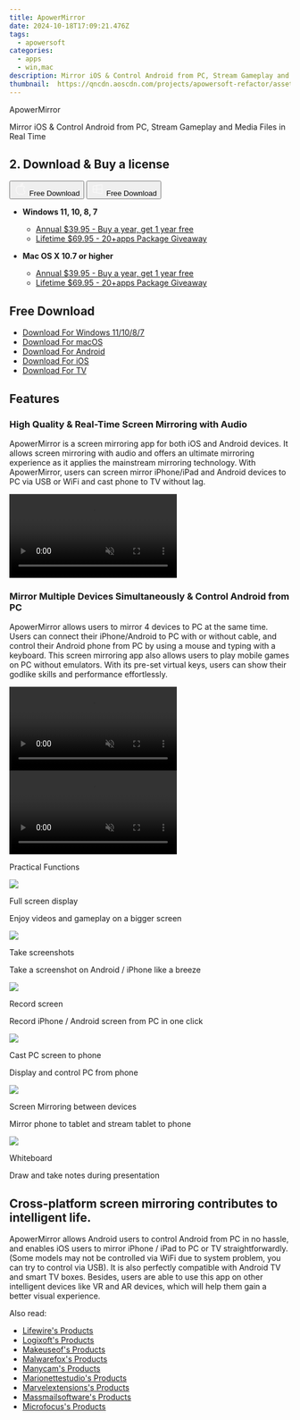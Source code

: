 ```yaml
---
title: ApowerMirror
date: 2024-10-18T17:09:21.476Z
tags: 
  - apowersoft
categories: 
  - apps
  - win,mac
description: Mirror iOS & Control Android from PC, Stream Gameplay and Media Files in Real Time
thumbnail: 	https://qncdn.aoscdn.com/projects/apowersoft-refactor/assets/img/logo.18cefd78.svg
---
```


ApowerMirror

Mirror iOS & Control Android from PC, Stream Gameplay and Media Files in Real Time

## 2. Download & Buy a license

<div class="mx-auto flex items-center justify-center space-x-4">
  <button 
  onclick="javascript:window.open('https://secure.2checkout.com/order/checkout.php?PRODS=4701477&QTY=1&AFFILIATE=108875&CART=1', '_blank');
    window.open('https://download.apowersoft.com/down.php?softid=apowermirrorpro-allapowersoft', '_blank');void(0);"
  class="flex flex-row font-bold rounded-lg text-lg w-48 h-16 bg-[#FF8014] text-[#ffffff] items-center justify-center p-2">
    <svg width="24px" height="24px" viewBox="0 0 24 24" xmlns="http://www.w3.org/2000/svg" color="#ffffff" fill="none" stroke="currentColor" stroke-width="3" stroke-linecap="round" stroke-linejoin="round"><path d="M16 2C16.3632 4.17921 14.0879 5.83084 12.8158 6.57142C12.4406 6.78988 12.0172 6.5117 12.0819 6.08234C12.2993 4.63878 13.0941 2.00008 16 2Z" stroke="#f8f7f7" stroke-width="1.5"></path><path d="M9 6.5C9.89676 6.5 10.6905 6.69941 11.2945 6.92013C12.0563 7.19855 12.9437 7.19854 13.7055 6.92012C14.3094 6.6994 15.1032 6.5 15.9999 6.5C17.0852 6.5 18.4649 7.08889 19.4999 8.26666C16 11 17 15.5 20.269 16.6916C19.2253 19.5592 17.2413 21.5 15.4999 21.5C13.9999 21.5 14 20.8 12.5 20.8C11 20.8 11 21.5 9.5 21.5C7 21.5 4 17.5 4 12.5C4 8.5 7 6.5 9 6.5Z" stroke="#f8f7f7" stroke-width="1.5"></path></svg>    
    <span class="font-medium mx-auto">Free Download</span>  
  </button>
  <button 
  onclick="javascript:window.open('https://secure.2checkout.com/order/checkout.php?PRODS=4701477&QTY=1&AFFILIATE=108875&CART=1', '_blank');
    window.open('https://download.apowersoft.com/down.php?softid=apowermirrorpro-allapowersoft', '_blank');void(0);"
  class="flex flex-row font-bold rounded-lg text-lg w-48 h-16 bg-[#FF8014] text-[#ffffff] items-center justify-center p-2">
    <svg width="24px" height="24px" viewBox="0 0 24 24" xmlns="http://www.w3.org/2000/svg" color="#ffffff" fill="none" stroke="currentColor" stroke-width="3" stroke-linecap="round" stroke-linejoin="round"><path d="M4 16.9865V7.01353C4 6.71792 4.21531 6.46636 4.50737 6.42072L19.3074 4.10822C19.6713 4.05137 20 4.33273 20 4.70103V19.299C20 19.6673 19.6713 19.9486 19.3074 19.8918L4.50737 17.5793C4.21531 17.5336 4 17.2821 4 16.9865Z" stroke="#f8f7f7" stroke-width="1.5"></path><path d="M4 12H20" stroke="#f8f7f7" stroke-width="1.5"></path><path d="M10.5 5.5V18.5" stroke="#f8f7f7" stroke-width="1.5"></path></svg>
    <span class="font-medium mx-auto">Free Download</span>  
  </button>
</div>

- **Windows 11, 10, 8, 7**
  - [Annual $39.95 - Buy a year, get 1 year free](https://secure.2checkout.com/order/checkout.php?PRODS=4701477&QTY=1&AFFILIATE=108875&CART=1)
  - [Lifetime $69.95 - 20+apps Package Giveaway](https://secure.2checkout.com/order/checkout.php?PRODS=4701478&QTY=1&AFFILIATE=108875&CART=1)
  
- **Mac OS X 10.7 or higher**
  - [Annual $39.95 - Buy a year, get 1 year free](https://secure.2checkout.com/order/checkout.php?PRODS=4701477&QTY=1&AFFILIATE=108875&CART=1)
  - [Lifetime $69.95 - 20+apps Package Giveaway](https://secure.2checkout.com/order/checkout.php?PRODS=4701478&QTY=1&AFFILIATE=108875&CART=1)

## Free Download

- [Download For Windows 11/10/8/7](https://download.apowersoft.com/apowermirror-setup.exe)
- [Download For macOS](https://apps.apple.com/app/id1244625890)
- [Download For Android](https://download.apowersoft.com/apowermirror.apk)
- [Download For iOS](https://download.apowersoft.com/down.php?softid=iosmirror-chn-apower&_cc=8&_ch=chn-apower&_ct=1724825334&_dm=www.apowersoft.com&_gn=ANGLE%20(Google%2C%20Vulkan%201.3.0%20(SwiftShader%20Device%20(Subzero)%20(0x0000C0DE))%2C%20SwiftShader%20driver)&_sh=1080&_sw=1920&_tz=GMT%2B0800&_vi=bf876e33e1e9bb9d2c7851c89f5ae0cf&_wxga=GA1.1.985054938.1724824721)
- [Download For TV](https://download.apowersoft.com/apowermirror-tv.apk)

## Features

### High Quality & Real-Time Screen Mirroring with Audio

ApowerMirror is a screen mirroring app for both iOS and Android devices. It allows screen mirroring with audio and offers an ultimate mirroring experience as it applies the mainstream mirroring technology. With ApowerMirror, users can screen mirror iPhone/iPad and Android devices to PC via USB or WiFi and cast phone to TV without lag.

<video id="cast-pc" class="vlazyload" data-src="//qncdn.aoscdn.com/video/mirror-cast-pc-b.mp4" preload="" muted="" autoplay="" loop="" webkit-playsinline="true" playsinline="true" x5-video-player-type="h5" src="//qncdn.aoscdn.com/video/mirror-cast-pc-b.mp4"></video>

### Mirror Multiple Devices Simultaneously & Control Android from PC

ApowerMirror allows users to mirror 4 devices to PC at the same time. Users can connect their iPhone/Android to PC with or without cable, and control their Android phone from PC by using a mouse and typing with a keyboard. This screen mirroring app also allows users to play mobile games on PC without emulators. With its pre-set virtual keys, users can show their godlike skills and performance effortlessly.

<video id="control-pc" class="vlazyload" data-src="//qncdn.aoscdn.com/video/mirror-control-pc-b.mp4" preload="" muted="" autoplay="" loop="" webkit-playsinline="true" playsinline="true" x5-video-player-type="h5" src="//qncdn.aoscdn.com/video/mirror-control-pc-b.mp4"></video>
<video id="control-phone" class="vlazyload" data-src="//qncdn.aoscdn.com/video/mirror-control-phone-b.mp4" preload="" muted="" autoplay="" loop="" webkit-playsinline="true" playsinline="true" x5-video-player-type="h5" src="//qncdn.aoscdn.com/video/mirror-control-phone-b.mp4"></video>

Practical Functions

![](https://www.apowersoft.com//qncdn.aoscdn.com/img/new-mirror/screen.png)

Full screen display

Enjoy videos and gameplay on a bigger screen

![](https://www.apowersoft.com//qncdn.aoscdn.com/img/new-mirror/keys.png)

Take screenshots

Take a screenshot on Android / iPhone like a breeze

![](https://www.apowersoft.com//qncdn.aoscdn.com/img/new-mirror/record.png)

Record screen

Record iPhone / Android screen from PC in one click

![](https://www.apowersoft.com//qncdn.aoscdn.com/img/new-mirror/keyboard.png)

Cast PC screen to phone

Display and control PC from phone

![](https://www.apowersoft.com//qncdn.aoscdn.com/img/new-mirror/device.png)

Screen Mirroring between devices

Mirror phone to tablet and stream tablet to phone

![](https://www.apowersoft.com//qncdn.aoscdn.com/img/new-mirror/edit.png)

Whiteboard

Draw and take notes during presentation

## Cross-platform screen mirroring contributes to intelligent life.

ApowerMirror allows Android users to control Android from PC in no hassle, and enables iOS users to mirror iPhone / iPad to PC or TV straightforwardly. (Some models may not be controlled via WiFi due to system problem, you can try to control via USB). It is also perfectly compatible with Android TV and smart TV boxes. Besides, users are able to use this app on other intelligent devices like VR and AR devices, which will help them gain a better visual experience.

<ins class="adsbygoogle"
      style="display:block"
      data-ad-client="ca-pub-7571918770474297"
      data-ad-slot="8358498916"
      data-ad-format="auto"
      data-full-width-responsive="true"></ins>

<span class="atpl-alsoreadstyle">Also read:</span>
<div><ul>
<li><a href="https://tools.techidaily.com/lifewire/products/"><u>Lifewire's Products</u></a></li>
<li><a href="https://tools.techidaily.com/logixoft/products/"><u>Logixoft's Products</u></a></li>
<li><a href="https://tools.techidaily.com/makeuseof/products/"><u>Makeuseof's Products</u></a></li>
<li><a href="https://tools.techidaily.com/malwarefox/products/"><u>Malwarefox's Products</u></a></li>
<li><a href="https://tools.techidaily.com/manycam/products/"><u>Manycam's Products</u></a></li>
<li><a href="https://tools.techidaily.com/marionettestudio/products/"><u>Marionettestudio's Products</u></a></li>
<li><a href="https://tools.techidaily.com/marvelextensions/products/"><u>Marvelextensions's Products</u></a></li>
<li><a href="https://tools.techidaily.com/massmailsoftware/products/"><u>Massmailsoftware's Products</u></a></li>
<li><a href="https://tools.techidaily.com/microfocus/products/"><u>Microfocus's Products</u></a></li>
</ul></div>

